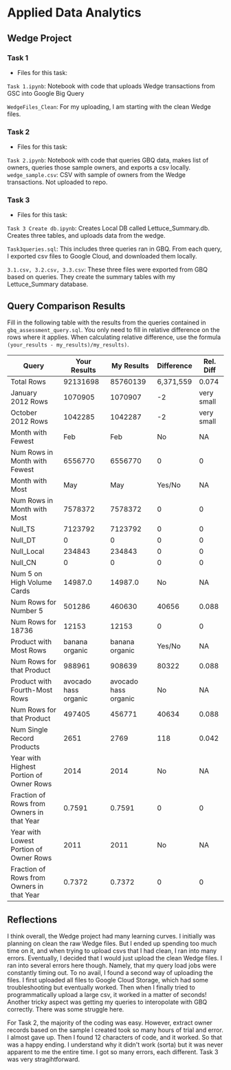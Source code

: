 # Applied Data Analytics

## Wedge Project

<!-- Any general commentary you'd like to say about the project --> 

### Task 1

* Files for this task: 



`Task 1.ipynb`: 
Notebook with code that uploads Wedge transactions from GSC into Google Big Query

`WedgeFiles_Clean`:
For my uploading, I am starting with the clean Wedge files. 



### Task 2

* Files for this task: 

`Task 2.ipynb`: 
Notebook with code that queries GBQ data, makes list of owners, queries those sample owners, and exports a csv locally.
`wedge_sample.csv`:
CSV with sample of owners from the Wedge transactions. Not uploaded to repo.

<!--  Repeat for each file  --> 
	

### Task 3

* Files for this task: 

`Task 3 Create db.ipynb`: 
Creates Local DB called Lettuce_Summary.db. Creates three tables, and uploads data from the wedge.

`Task3queries.sql`:
This includes three queries ran in GBQ. From each query, I exported csv files to Google Cloud, and downloaded them locally. 

`3.1.csv, 3.2.csv, 3.3.csv`:
These three files were exported from GBQ based on queries. They create the summary tables with my Lettuce_Summary database.

<!--  Repeat for each file  --> 


## Query Comparison Results

Fill in the following table with the results from the 
queries contained in `gbq_assessment_query.sql`. You only
need to fill in relative difference on the rows where it applies. 
When calculating relative difference, use the formula 
` (your_results - my_results)/my_results)`. 



|  Query  |  Your Results  |  My Results | Difference | Rel. Diff | 
|---|---|---|---|---|
| Total Rows  | 92131698  | 85760139  |6,371,559   | 0.074  |
| January 2012 Rows  | 1070905  | 1070907  | -2  |very small  |
| October 2012 Rows  | 1042285  | 1042287  |  -2 | very small  |
| Month with Fewest  | Feb  |Feb   | No  | NA  |
| Num Rows in Month with Fewest  | 6556770  | 6556770  |  0 |  0 |
| Month with Most  | May  | May | Yes/No  | NA  |
| Num Rows in Month with Most  |7578372   | 7578372  | 0  | 0  |
| Null_TS  |7123792   | 7123792  |0   | 0  |
| Null_DT  |  0 |  0 |   0|  0 |
| Null_Local  | 234843  |234843   | 0  | 0  |
| Null_CN  |0   | 0  |  0 |  0 |
| Num 5 on High Volume Cards  | 14987.0  |14987.0   | No  | NA  |
|  Num Rows for Number 5 | 501286  |460630   |  40656 |  0.088 |
| Num Rows for 18736  | 12153  | 12153  | 0  | 0  |
| Product with Most Rows  |  banana organic  |banana organic   | Yes/No  | NA  |
| Num Rows for that Product  |988961  | 908639  | 80322  |  0.088 |
| Product with Fourth-Most Rows  | avocado hass organic  | avocado hass organic  | No  | NA  |
| Num Rows for that Product  |  497405 | 456771  |  40634 |  0.088|
| Num Single Record Products  |2651   | 2769  |118   |  0.042
| Year with Highest Portion of Owner Rows  | 2014  | 2014  | No  | NA |
| Fraction of Rows from Owners in that Year  |0.7591   |  0.7591 |  0 |0   |
| Year with Lowest Portion of Owner Rows  | 2011  | 2011  | No  | NA |
| Fraction of Rows from Owners in that Year  | 0.7372  |0.7372   |  0 | 0  |

## Reflections

<!-- I'd love to get 100-200 words on your experience doing the Wedge Project --> 

I think overall, the Wedge project had many learning curves. I initially was planning on clean the raw Wedge files. But I ended up spending too much time on it, and when trying to upload csvs that I had clean, I ran into many errors. Eventually, I decided that I would just upload the clean Wedge files. I ran into several errors here though. Namely, that my query load jobs were constantly timing out. To no avail, I found a second way of uploading the files. I first uploaded all files to Google Cloud Storage, which had some troubleshooting but eventually worked. Then when I finally tried to programmatically upload a large csv, it worked in a matter of seconds! Another tricky aspect was getting my queries to interopolate with GBQ correctly. There was some struggle here. 

For Task 2, the majority of the coding was easy. However, extract owner records based on the sample I created took so many hours of trial and error. I almost gave up. Then I found 12 characters of code, and it worked. So that was a happy ending. I understand why it didn't work (sorta) but it was never apparent to me the entire time. I got so many errors, each different. Task 3 was very stragihtforward. 